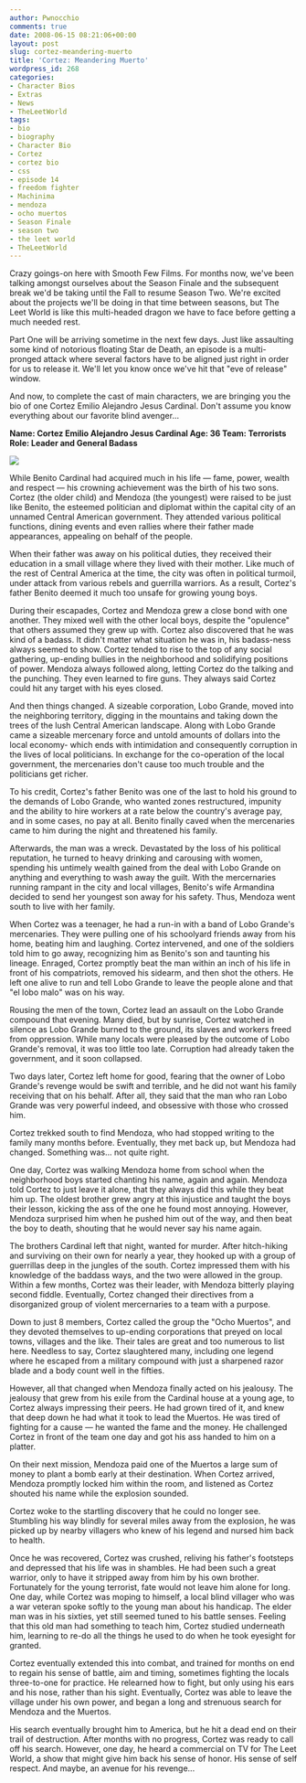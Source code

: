 ```yaml
---
author: Pwnocchio
comments: true
date: 2008-06-15 08:21:06+00:00
layout: post
slug: cortez-meandering-muerto
title: 'Cortez: Meandering Muerto'
wordpress_id: 268
categories:
- Character Bios
- Extras
- News
- TheLeetWorld
tags:
- bio
- biography
- Character Bio
- Cortez
- cortez bio
- css
- episode 14
- freedom fighter
- Machinima
- mendoza
- ocho muertos
- Season Finale
- season two
- the leet world
- TheLeetWorld
---
```


Crazy goings-on here with Smooth Few Films. For months now, we've been talking amongst ourselves about the Season Finale and the subsequent break we'd be taking until the Fall to resume Season Two. We're excited about the projects we'll be doing in that time between seasons, but The Leet World is like this multi-headed dragon we have to face before getting a much needed rest.

Part One will be arriving sometime in the next few days. Just like assaulting some kind of notorious floating Star de Death, an episode is a multi-pronged attack where several factors have to be aligned just right in order for us to release it. We'll let you know once we've hit that "eve of release" window.

And now, to complete the cast of main characters, we are bringing you the bio of one Cortez Emilio Alejandro Jesus Cardinal. Don't assume you know everything about our favorite blind avenger...

<!-- more -->

**Name: Cortez Emilio Alejandro Jesus Cardinal
Age: 36
Team: Terrorists
Role: Leader and General Badass**

![](http://www.smoothfewfilms.com/images/cortez.jpg)

While Benito Cardinal had acquired much in his life — fame, power, wealth and respect — his crowning achievement was the birth of his two sons. Cortez (the older child) and Mendoza (the youngest) were raised to be just like Benito, the esteemed politician and diplomat within the capital city of an unnamed Central American government. They attended various political functions, dining events and even rallies where their father made appearances, appealing on behalf of the people.

When their father was away on his political duties, they received their education in a small village where they lived with their mother. Like much of the rest of Central America at the time, the city was often in political turmoil, under attack from various rebels and guerrilla warriors. As a result, Cortez's father Benito deemed it much too unsafe for growing young boys.

During their escapades, Cortez and Mendoza grew a close bond with one another. They mixed well with the other local boys, despite the "opulence" that others assumed they grew up with. Cortez also discovered that he was kind of a badass. It didn't matter what situation he was in, his badass-ness always seemed to show. Cortez tended to rise to the top of any social gathering, up-ending bullies in the neighborhood and solidifying positions of power. Mendoza always followed along, letting Cortez do the talking and the punching. They even learned to fire guns. They always said Cortez could hit any target with his eyes closed.

And then things changed. A sizeable corporation, Lobo Grande, moved into the neighboring territory, digging in the mountains and taking down the trees of the lush Central American landscape. Along with Lobo Grande came a sizeable mercenary force and untold amounts of dollars into the local economy- which ends with intimidation and consequently corruption in the lives of local politicians. In exchange for the co-operation of the local government, the mercenaries don't cause too much trouble and the politicians get richer.

To his credit, Cortez's father Benito was one of the last to hold his ground to the demands of Lobo Grande, who wanted zones restructured, impunity and the ability to hire workers at a rate below the country's average pay, and in some cases, no pay at all. Benito finally caved when the mercenaries came to him during the night and threatened his family.

Afterwards, the man was a wreck. Devastated by the loss of his political reputation, he turned to heavy drinking and carousing with women, spending his untimely wealth gained from the deal with Lobo Grande on anything and everything to wash away the guilt. With the mercernaries running rampant in the city and local villages, Benito's wife Armandina decided to send her youngest son away for his safety. Thus, Mendoza went south to live with her family.

When Cortez was a teenager, he had a run-in with a band of Lobo Grande's mercenaries. They were pulling one of his schoolyard friends away from his home, beating him and laughing. Cortez intervened, and one of the soldiers told him to go away, recognizing him as Benito's son and taunting his lineage. Enraged, Cortez promptly beat the man within an inch of his life in front of his compatriots, removed his sidearm, and then shot the others. He left one alive to run and tell Lobo Grande to leave the people alone and that "el lobo malo" was on his way.

Rousing the men of the town, Cortez lead an assault on the Lobo Grande compound that evening. Many died, but by sunrise, Cortez watched in silence as Lobo Grande burned to the ground, its slaves and workers freed from oppression. While many locals were pleased by the outcome of Lobo Grande's removal, it was too little too late. Corruption had already taken the government, and it soon collapsed.

Two days later, Cortez left home for good, fearing that the owner of Lobo Grande's revenge would be swift and terrible, and he did not want his family receiving that on his behalf. After all, they said that the man who ran Lobo Grande was very powerful indeed, and obsessive with those who crossed him.

Cortez trekked south to find Mendoza, who had stopped writing to the family many months before. Eventually, they met back up, but Mendoza had changed. Something was... not quite right.

One day, Cortez was walking Mendoza home from school when the neighborhood boys started chanting his name, again and again. Mendoza told Cortez to just leave it alone, that they always did this while they beat him up. The oldest brother grew angry at this injustice and taught the boys their lesson, kicking the ass of the one he found most annoying. However, Mendoza surprised him when he pushed him out of the way, and then beat the boy to death, shouting that he would never say his name again.

The brothers Cardinal left that night, wanted for murder. After hitch-hiking and surviving on their own for nearly a year, they hooked up with a group of guerrillas deep in the jungles of the south. Cortez impressed them with his knowledge of the baddass ways, and the two were allowed in the group. Within a few months, Cortez was their leader, with Mendoza bitterly playing second fiddle. Eventually, Cortez changed their directives from a disorganized group of violent mercernaries to a team with a purpose.

Down to just 8 members, Cortez called the group the "Ocho Muertos", and they devoted themselves to up-ending corporations that preyed on local towns, villages and the like. Their tales are great and too numerous to list here. Needless to say, Cortez slaughtered many, including one legend where he escaped from a military compound with just a sharpened razor blade and a body count well in the fifties.

However, all that changed when Mendoza finally acted on his jealousy. The jealousy that grew from his exile from the Cardinal house at a young age, to Cortez always impressing their peers. He had grown tired of it, and knew that deep down he had what it took to lead the Muertos. He was tired of fighting for a cause — he wanted the fame and the money. He challenged Cortez in front of the team one day and got his ass handed to him on a platter.

On their next mission, Mendoza paid one of the Muertos a large sum of money to plant a bomb early at their destination. When Cortez arrived, Mendoza promptly locked him within the room, and listened as Cortez shouted his name while the explosion sounded.

Cortez woke to the startling discovery that he could no longer see. Stumbling his way blindly for several miles away from the explosion, he was picked up by nearby villagers who knew of his legend and nursed him back to health.

Once he was recovered, Cortez was crushed, reliving his father's footsteps and depressed that his life was in shambles. He had been such a great warrior, only to have it stripped away from him by his own brother. Fortunately for the young terrorist, fate would not leave him alone for long. One day, while Cortez was moping to himself, a local blind villager who was a war veteran spoke softly to the young man about his handicap. The elder man was in his sixties, yet still seemed tuned to his battle senses. Feeling that this old man had something to teach him, Cortez studied underneath him, learning to re-do all the things he used to do when he took eyesight for granted.

Cortez eventually extended this into combat, and trained for months on end to regain his sense of battle, aim and timing, sometimes fighting the locals three-to-one for practice. He relearned how to fight, but only using his ears and his nose, rather than his sight. Eventually, Cortez was able to leave the village under his own power, and began a long and strenuous search for Mendoza and the Muertos.

His search eventually brought him to America, but he hit a dead end on their trail of destruction. After months with no progress, Cortez was ready to call off his search. However, one day, he heard a commercial on TV for The Leet World, a show that might give him back his sense of honor. His sense of self respect. And maybe, an avenue for his revenge...
